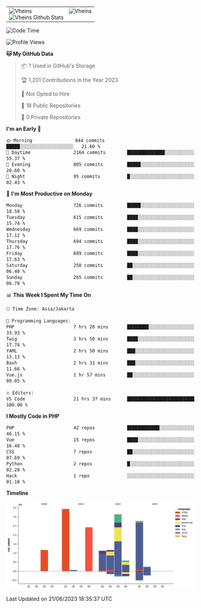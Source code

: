 <table>
  <tr>
    <td valign="top">
      <img src="https://github-readme-streak-stats.herokuapp.com/?user=Vheins&" alt="Vheins" /><br/>
      <img src="https://github-readme-stats.vercel.app/api?username=vheins&count_private=true&show_icons=true" alt="Vheins Github Stats">
    </td>
    <td valign="top">
      <img src="https://github-readme-stats.vercel.app/api/top-langs/?username=Vheins&count_private=true" alt="Vheins" /><br/>
    </td>
  </tr>
</table>

<!--START_SECTION:waka-->
![Code Time](http://img.shields.io/badge/Code%20Time-308%20hrs%2012%20mins-blue)

![Profile Views](http://img.shields.io/badge/Profile%20Views-0-blue)

**🐱 My GitHub Data** 

> 📦 ? Used in GitHub's Storage 
 > 
> 🏆 1,201 Contributions in the Year 2023
 > 
> 🚫 Not Opted to Hire
 > 
> 📜 18 Public Repositories 
 > 
> 🔑 0 Private Repositories 
 > 
**I'm an Early 🐤** 

```text
🌞 Morning                844 commits         █████░░░░░░░░░░░░░░░░░░░░   21.60 % 
🌆 Daytime                2164 commits        ██████████████░░░░░░░░░░░   55.37 % 
🌃 Evening                805 commits         █████░░░░░░░░░░░░░░░░░░░░   20.60 % 
🌙 Night                  95 commits          █░░░░░░░░░░░░░░░░░░░░░░░░   02.43 % 
```
📅 **I'm Most Productive on Monday** 

```text
Monday                   726 commits         █████░░░░░░░░░░░░░░░░░░░░   18.58 % 
Tuesday                  615 commits         ████░░░░░░░░░░░░░░░░░░░░░   15.74 % 
Wednesday                669 commits         ████░░░░░░░░░░░░░░░░░░░░░   17.12 % 
Thursday                 694 commits         ████░░░░░░░░░░░░░░░░░░░░░   17.76 % 
Friday                   689 commits         ████░░░░░░░░░░░░░░░░░░░░░   17.63 % 
Saturday                 250 commits         ██░░░░░░░░░░░░░░░░░░░░░░░   06.40 % 
Sunday                   265 commits         ██░░░░░░░░░░░░░░░░░░░░░░░   06.78 % 
```


📊 **This Week I Spent My Time On** 

```text
🕑︎ Time Zone: Asia/Jakarta

💬 Programming Languages: 
PHP                      7 hrs 20 mins       ████████░░░░░░░░░░░░░░░░░   33.93 % 
Twig                     3 hrs 50 mins       ████░░░░░░░░░░░░░░░░░░░░░   17.74 % 
YAML                     2 hrs 50 mins       ███░░░░░░░░░░░░░░░░░░░░░░   13.13 % 
Bash                     2 hrs 31 mins       ███░░░░░░░░░░░░░░░░░░░░░░   11.66 % 
Vue.js                   1 hr 57 mins        ██░░░░░░░░░░░░░░░░░░░░░░░   09.05 % 

🔥 Editors: 
VS Code                  21 hrs 37 mins      █████████████████████████   100.00 % 
```

**I Mostly Code in PHP** 

```text
PHP                      42 repos            ████████████░░░░░░░░░░░░░   46.15 % 
Vue                      15 repos            ████░░░░░░░░░░░░░░░░░░░░░   16.48 % 
CSS                      7 repos             ██░░░░░░░░░░░░░░░░░░░░░░░   07.69 % 
Python                   2 repos             █░░░░░░░░░░░░░░░░░░░░░░░░   02.20 % 
Hack                     1 repo              ░░░░░░░░░░░░░░░░░░░░░░░░░   01.10 % 
```



**Timeline**

![Lines of Code chart](https://raw.githubusercontent.com/vheins/vheins/main/assets/bar_graph.png)


 Last Updated on 21/06/2023 18:35:37 UTC
<!--END_SECTION:waka-->
